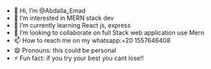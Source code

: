 - 👋 Hi, I’m @Abdalla_Emad
- 👀 I’m interested in MERN stack dev
- 🌱 I’m currently learning React js, express
- 💞️ I’m looking to collaborate on full Stack web application use Mern
- 📫 How to reach me on my whatsapp:+20 1557646408
- 😄 Pronouns: this could be personal
- ⚡ Fun fact: if you try your best you cant lose!!

<!---
abdallemad/abdallemad is a ✨ special ✨ repository because its `README.md` (this file) appears on your GitHub profile.
You can click the Preview link to take a look at your changes.
--->
